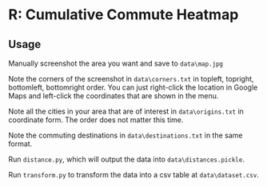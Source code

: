 # R: Cumulative Commute Heatmap

## Usage

Manually screenshot the area you want and save to `data\map.jpg`

Note the corners of the screenshot in `data\corners.txt` in topleft, topright, bottomleft, bottomright order. You can just right-click the location in Google Maps and left-click the coordinates that are shown in the menu.

Note all the cities in your area that are of interest in `data\origins.txt` in coordinate form. The order does not matter this time.

Note the commuting destinations in `data\destinations.txt` in the same format.

Run `distance.py`, which will output the data into `data\distances.pickle`.

Run `transform.py` to transform the data into a csv table at `data\dataset.csv`.
